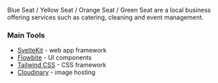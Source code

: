 Blue Seat / Yellow Seat / Orange Seat / Green Seat are a local business offering services such as catering, cleaning and event management.

### Main Tools

- [SvelteKit](https://kit.svelte.dev) - web app framework
- [Flowbite](https://flowbite-svelte.com) - UI components
- [Tailwind CSS](http://tailwindcss.com) - CSS framework
- [Cloudinary](https://cloudinary.com) - image hosting
